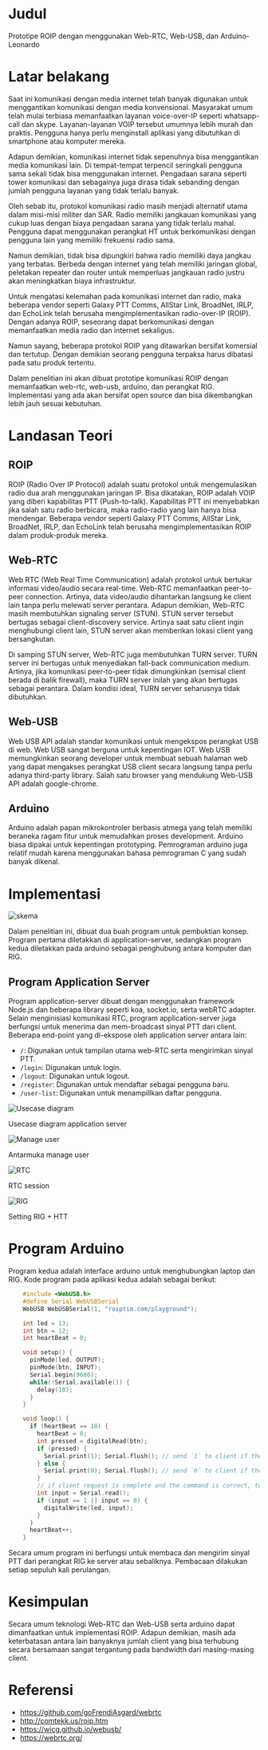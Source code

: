 # Judul

Prototipe ROIP dengan menggunakan Web-RTC, Web-USB, dan Arduino-Leonardo

# Latar belakang

Saat ini komunikasi dengan media internet telah banyak digunakan untuk menggantikan komunikasi dengan media konvensional. Masyarakat umum telah mulai terbiasa memanfaatkan layanan voice-over-IP seperti whatsapp-call dan skype. Layanan-layanan VOIP tersebut umumnya lebih murah dan praktis. Pengguna hanya perlu menginstall aplikasi yang dibutuhkan di smartphone atau komputer mereka.

Adapun demikian, komunikasi internet tidak sepenuhnya bisa menggantikan media komunikasi lain. Di tempat-tempat terpencil seringkali pengguna sama sekali tidak bisa menggunakan internet. Pengadaan sarana seperti tower komunikasi dan sebagainya juga dirasa tidak sebanding dengan jumlah pengguna layanan yang tidak terlalu banyak.

Oleh sebab itu, protokol komunikasi radio masih menjadi alternatif utama dalam misi-misi militer dan SAR. Radio memiliki jangkauan komunikasi yang cukup luas dengan biaya pengadaan sarana yang tidak terlalu mahal. Pengguna dapat menggunakan perangkat HT untuk berkomunikasi dengan pengguna lain yang memiliki frekuensi radio sama.

Namun demikian, tidak bisa dipungkiri bahwa radio memiliki daya jangkau yang terbatas. Berbeda dengan internet yang telah memiliki jaringan global, peletakan repeater dan router untuk memperluas jangkauan radio justru akan meningkatkan biaya infrastruktur.

Untuk mengatasi kelemahan pada komunikasi internet dan radio, maka beberapa vendor seperti Galaxy PTT Comms, AllStar Link, BroadNet, IRLP, dan EchoLink telah berusaha mengimplementasikan radio-over-IP (ROIP). Dengan adanya ROIP, seseorang dapat berkomunikasi dengan memanfaatkan media radio dan internet sekaligus.

Namun sayang, beberapa protokol ROIP yang ditawarkan bersifat komersial dan tertutup. Dengan demikian seorang pengguna terpaksa harus dibatasi pada satu produk tertentu.

Dalam penelitian ini akan dibuat prototipe komunikasi ROIP dengan memanfaatkan web-rtc, web-usb, arduino, dan perangkat RIG. Implementasi yang ada akan bersifat open source dan bisa dikembangkan lebih jauh sesuai kebutuhan.

# Landasan Teori

## ROIP

ROIP (Radio Over IP Protocol) adalah suatu protokol untuk mengemulasikan radio dua arah menggunakan jaringan IP. Bisa dikatakan, ROIP adalah VOIP yang diberi kapabilitas PTT (Push-to-talk). Kapabilitas PTT ini menyebabkan jika salah satu radio berbicara, maka radio-radio yang lain hanya bisa mendengar. Beberapa vendor seperti Galaxy PTT Comms, AllStar Link, BroadNet, IRLP, dan EchoLink telah berusaha mengimplementasikan ROIP dalam produk-produk mereka.

## Web-RTC

Web RTC (Web Real Time Communication) adalah protokol untuk bertukar informasi video/audio secara real-time. Web-RTC memanfaatkan peer-to-peer connection. Artinya, data video/audio dihantarkan langsung ke client lain tanpa perlu melewati server perantara. Adapun demikian, Web-RTC masih membutuhkan signaling server (STUN). STUN server tersebut bertugas sebagai client-discovery service. Artinya saat satu client ingin menghubungi client lain, STUN server akan memberikan lokasi client yang bersangkutan.

Di samping STUN server, Web-RTC juga membutuhkan TURN server. TURN server ini bertugas untuk menyediakan fall-back communication medium. Artinya, jika komunikasi peer-to-peer tidak dimungkinkan (semisal client berada di balik firewall), maka TURN server inilah yang akan bertugas sebagai perantara. Dalam kondisi ideal, TURN server seharusnya tidak dibutuhkan.

## Web-USB

Web USB API adalah standar komunikasi untuk mengekspos perangkat USB di web. Web USB sangat berguna untuk kepentingan IOT. Web USB memungkinkan seorang developer untuk membuat sebuah halaman web yang dapat mengakses perangkat USB client secara langsung tanpa perlu adanya third-party library. Salah satu browser yang mendukung Web-USB API adalah google-chrome.

## Arduino

Arduino adalah papan mikrokontroler berbasis atmega yang telah memiliki beraneka ragam fitur untuk memudahkan proses development. Arduino biasa dipakai untuk kepentingan prototyping. Pemrograman arduino juga relatif mudah karena menggunakan bahasa pemrograman C yang sudah banyak dikenal.

# Implementasi

![skema](skema.png)

Dalam penelitian ini, dibuat dua buah program untuk pembuktian konsep. Program pertama diletakkan di application-server, sedangkan program kedua diletakkan pada arduino sebagai penghubung antara komputer dan RIG.

## Program Application Server

Program application-server dibuat dengan menggunakan framework Node.js dan beberapa library seperti koa, socket.io, serta webRTC adapter. Selain menginisiasi komunikasi RTC, program application-server juga berfungsi untuk menerima dan mem-broadcast sinyal PTT dari client. Beberapa end-point yang di-ekspose oleh application server antara lain:

* `/`: Digunakan untuk tampilan utama web-RTC serta mengirimkan sinyal PTT.
* `/login`: Digunakan untuk login.
* `/logout`: Digunakan untuk logout.
* `/register`: Digunakan untuk mendaftar sebagai pengguna baru.
* `/user-list`: Digunakan untuk menampillkan daftar pengguna.

![Usecase diagram](uml.png)

Usecase diagram application server

![Manage user](manage-user.png)

Antarmuka manage user

![RTC](rtc.png)

RTC session

![RIG](rig.png)

Setting RIG + HTT

# Program Arduino

Program kedua adalah interface arduino untuk menghubungkan laptop dan RIG. Kode program pada aplikasi kedua adalah sebagai berikut:

```c
    #include <WebUSB.h>
    #define Serial WebUSBSerial
    WebUSB WebUSBSerial(1, "roiptim.com/playground");

    int led = 13;
    int btn = 12;
    int heartBeat = 0;

    void setup() {
      pinMode(led, OUTPUT);
      pinMode(btn, INPUT);
      Serial.begin(9600);
      while(!Serial.available()) {
        delay(10);
      }
    }

    void loop() {
      if (heartBeat == 10) {
        heartBeat = 0;
        int pressed = digitalRead(btn);
        if (pressed) {
          Serial.print(1); Serial.flush(); // send `1` to client if the button is pressed
        } else {
          Serial.print(0); Serial.flush(); // send `0` to client if the button is not pressed
        }
        // if client request is complete and the command is correct, turn on the lamp. Valid command is either `0` or `1`.
        int input = Serial.read();
        if (input == 1 || input == 0) {
          digitalWrite(led, input);
        }
      }
      heartBeat++;
    }
```

Secara umum program ini berfungsi untuk membaca dan mengirim sinyal PTT dari perangkat RIG ke server atau sebaliknya. Pembacaan dilakukan setiap sepuluh kali perulangan.

# Kesimpulan

Secara umum teknologi Web-RTC dan Web-USB serta arduino dapat dimanfaatkan untuk implementasi ROIP. Adapun demikian, masih ada keterbatasan antara lain banyaknya jumlah client yang bisa terhubung secara bersamaan sangat tergantung pada bandwidth dari masing-masing client.

# Referensi
* https://github.com/goFrendiAsgard/webrtc
* http://comtekk.us/roip.htm
* https://wicg.github.io/webusb/
* https://webrtc.org/
